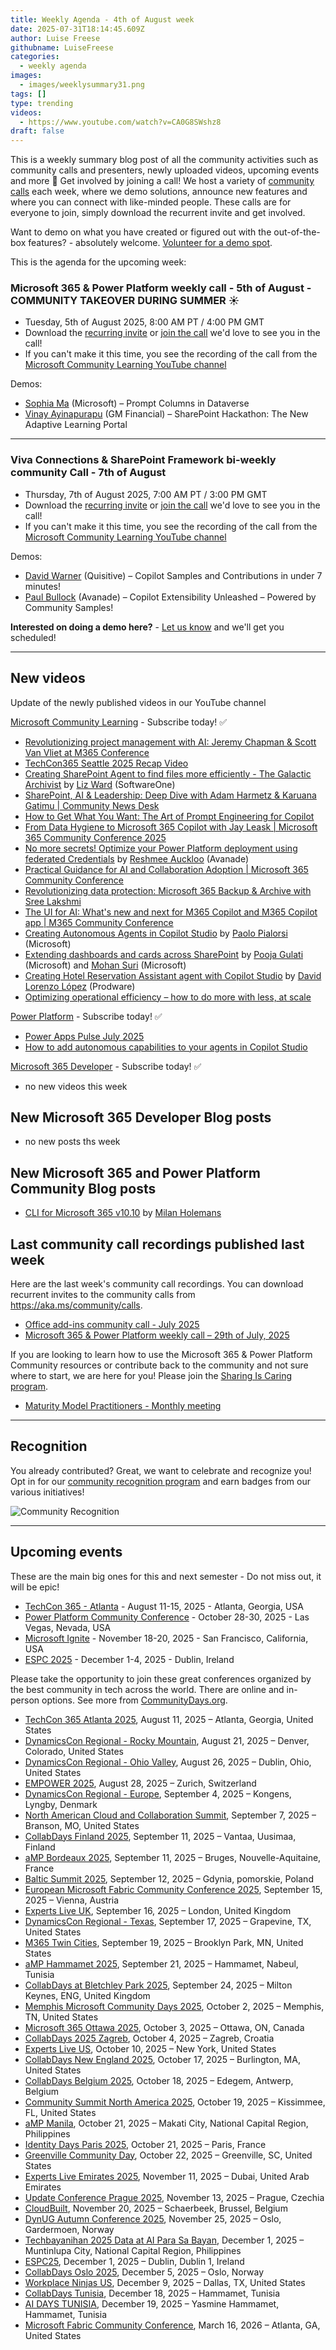 ```yaml
---
title: Weekly Agenda - 4th of August week
date: 2025-07-31T18:14:45.609Z
author: Luise Freese
githubname: LuiseFreese
categories:
  - weekly agenda
images:
  - images/weeklysummary31.png
tags: []
type: trending
videos:
  - https://www.youtube.com/watch?v=CA0G8SWshz8
draft: false
---
```


This is a weekly summary blog post of all the community activities such as community calls and presenters, newly uploaded videos, upcoming events and more 🚀
Get involved by joining a call! We host a variety of [community calls](https://aka.ms/community/calls) each week, where we demo solutions, announce new features and where you can connect with like-minded people. These calls are for everyone to join, simply download the recurrent invite and get involved. 

Want to demo on what you have created or figured out with the out-of-the-box features? - absolutely welcome. [Volunteer for a demo spot](https://aka.ms/community/request/demo).

This is the agenda for the upcoming week:

### Microsoft 365 & Power Platform weekly call - 5th of August - COMMUNITY TAKEOVER DURING SUMMER ☀️

* Tuesday, 5th of August 2025, 8:00 AM PT / 4:00 PM GMT
* Download the [recurring invite](https://aka.ms/m365-dev-call) or [join the call](https://aka.ms/m365-dev-call-join) we'd love to see you in the call!
* If you can't make it this time, you see the recording of the call from the [Microsoft Community Learning YouTube channel](https://www.youtube.com/playlist?list=PLR9nK3mnD-OUQOW86tT5dkCRQAVGY7DlH)

Demos: 
* [Sophia Ma](https://www.linkedin.com/in/ma-sophia/) (Microsoft) – Prompt Columns in Dataverse
* [Vinay Ayinapurapu](https://www.linkedin.com/in/vinay-deep-ayinapurapu-8a301937/) (GM Financial) – SharePoint Hackathon: The New Adaptive Learning Portal


---

### Viva Connections & SharePoint Framework bi-weekly community Call - 7th of August

* Thursday, 7th of August 2025, 7:00 AM PT / 3:00 PM GMT
* Download the [recurring invite](https://aka.ms/spdev-spfx-call) or [join the call](https://aka.ms/spdev-spfx-call-join) we'd love to see you in the call!
* If you can't make it this time, you see the recording of the call from the [Microsoft Community Learning YouTube channel](https://www.youtube.com/watch?v=gAqUr9wa2_0&list=PLR9nK3mnD-OURfm5Ypu-wK52cxBv_gXCA)

Demos:

* [David Warner](https://www.linkedin.com/in/davidwarnerii/) (Quisitive) – Copilot Samples and Contributions in under 7 minutes!
* [Paul Bullock](https://www.linkedin.com/in/pkbullock/) (Avanade) – Copilot Extensibility Unleashed – Powered by Community Samples!

**Interested on doing a demo here?** - [Let us know](https://aka.ms/community/request/demo) and we'll get you scheduled!

---

## New videos 

Update of the newly published videos in our YouTube channel 


[Microsoft Community Learning](https://www.youtube.com/@MicrosoftCommunityLearning) - Subscribe today! ✅

* [Revolutionizing project management with AI: Jeremy Chapman & Scott Van Vliet at M365 Conference](https://www.youtube.com/watch?v=6lVu3eyhdEs)
* [TechCon365 Seattle 2025 Recap Video](https://www.youtube.com/watch?v=HcyQk53S5u8&pp=0gcJCccJAYcqIYzv)
* [Creating SharePoint Agent to find files more efficiently - The Galactic Archivist](https://www.youtube.com/watch?v=d4j3iN1wNf8) by [Liz Ward​](https://www.linkedin.com/in/lizzward/) (SoftwareOne)
* [SharePoint, AI & Leadership: Deep Dive with Adam Harmetz & Karuana Gatimu | Community News Desk](https://www.youtube.com/watch?v=Jgv_m2a_CXw)
* [How to Get What You Want: The Art of Prompt Engineering for Copilot](https://www.youtube.com/watch?v=3wNuDbqJnF4&pp=0gcJCccJAYcqIYzv)
* [From Data Hygiene to Microsoft 365 Copilot with Jay Leask | Microsoft 365 Community Conference 2025](https://www.youtube.com/watch?v=6tSbUiTGC2o)
* [No more secrets! Optimize your Power Platform deployment using federated Credentials](https://www.youtube.com/watch?v=SYDONAhy1m8) by [Reshmee Auckloo​](https://www.linkedin.com/in/reshmee-auckloo-98a23619/) (Avanade)
* [Practical Guidance for AI and Collaboration Adoption | Microsoft 365 Community Conference](https://www.youtube.com/watch?v=RSXZAAx-w2s)
* [Revolutionizing data protection: Microsoft 365 Backup & Archive with Sree Lakshmi](https://www.youtube.com/watch?v=-XZ_enQtR7Y)
* [The UI for AI: What's new and next for M365 Copilot and M365 Copilot app | M365 Community Conference](https://www.youtube.com/watch?v=YYZvW6_PAuE)
* [Creating Autonomous Agents in Copilot Studio](https://www.youtube.com/watch?v=TPwJWZjLrDo) by [Paolo Pialorsi](https://www.linkedin.com/in/paolopialorsi/) (Microsoft)
* [Extending dashboards and cards across SharePoint](https://www.youtube.com/watch?v=VK6op4Zgm3c) by [Pooja Gulati](https://www.linkedin.com/in/pooja/) (Microsoft) and [Mohan Suri](https://www.linkedin.com/in/mohansuri/) (Microsoft)
* [Creating Hotel Reservation Assistant​ agent with Copilot Studio](https://www.youtube.com/watch?v=wfpaEUG78Ys) by [David Lorenzo López​](https://www.linkedin.com/in/davidlorenzolopez/) (Prodware)
* [Optimizing operational efficiency – how to do more with less, at scale](https://www.youtube.com/watch?v=_JQ2yxvKiNU)

[Power Platform](https://www.youtube.com/@mspowerplatform) - Subscribe today! ✅

* [Power Apps Pulse July 2025](https://www.youtube.com/watch?v=C_i1_IDm7Kg)
* [How to add autonomous capabilities to your agents in Copilot Studio](https://www.youtube.com/watch?v=YoYOS_Ki1Os)

[Microsoft 365 Developer](https://www.youtube.com/@Microsoft365Developer) - Subscribe today! ✅

* no new videos this week

## New Microsoft 365 Developer Blog posts

* no new posts ths week

## New Microsoft 365 and Power Platform Community Blog posts

* [CLI for Microsoft 365 v10.10](https://pnp.github.io/blog/cli-for-microsoft-365/cli-for-microsoft-365-v10-10/) by [Milan Holemans](https://github.com/milanholemans/)

## Last community call recordings published last week

Here are the last week's community call recordings. You can download recurrent invites to the community calls from https://aka.ms/community/calls.

* [Office add-ins community call - July 2025](https://www.youtube.com/watch?v=RFrOqBYDUIg)
* [Microsoft 365 & Power Platform weekly call – 29th of July, 2025](https://www.youtube.com/watch?v=gcKfWYvLbSc)


If you are looking to learn how to use the Microsoft 365 & Power Platform Community resources or contribute back to the community and not sure where to start, we are here for you! Please join the [Sharing Is Caring program](https://pnp.github.io/sharing-is-caring/).

* [Maturity Model Practitioners - Monthly meeting](https://aka.ms/mm4m365/invite)

---

## Recognition

You already contributed? Great, we want to celebrate and recognize you! Opt in for our [community recognition program](https://pnp.github.io/recognitionprogram/) and earn badges from our various initiatives! 

![Community Recognition](../images/community-recognition-2025.png)

---

## Upcoming events

These are the main big ones for this and next semester - Do not miss out, it will be epic!


* [TechCon 365 - Atlanta](https://techcon365.com/Atlanta/) - August 11-15, 2025 - Atlanta, Georgia, USA
* [Power Platform Community Conference](https://powerplatformconf.com/) - October 28-30, 2025 - Las Vegas, Nevada, USA
* [Microsoft Ignite](https://ignite.microsoft.com/) - November 18-20, 2025 - San Francisco, California, USA
* [ESPC 2025](https://www.sharepointeurope.com/) - December 1-4, 2025 - Dublin, Ireland

Please take the opportunity to join these great conferences organized by the best community in tech across the world. There are online and in-person options. See more from [CommunityDays.org](https://www.communitydays.org/).
 
 
* [TechCon 365 Atlanta 2025](https://www.communitydays.org/event/2025-08-11/techcon-365-atlanta-2025), August 11, 2025 – Atlanta, Georgia, United States
* [DynamicsCon Regional - Rocky Mountain](https://www.communitydays.org/event/2025-08-21/dynamicscon-regional-rocky-mountain), August 21, 2025 – Denver, Colorado, United States
* [DynamicsCon Regional - Ohio Valley](https://www.communitydays.org/event/2025-08-26/dynamicscon-regional-ohio-valley), August 26, 2025 – Dublin, Ohio, United States
* [EMPOWER 2025](https://www.communitydays.org/event/2025-08-28/empower-2025), August 28, 2025 – Zurich, Switzerland
* [DynamicsCon Regional - Europe](https://www.communitydays.org/event/2025-09-04/dynamicscon-regional-europe), September 4, 2025 – Kongens, Lyngby, Denmark
* [North American Cloud and Collaboration Summit](https://www.communitydays.org/event/2025-09-07/north-american-cloud-and-collaboration-summit), September 7, 2025 – Branson, MO, United States
* [CollabDays Finland 2025](https://www.communitydays.org/event/2025-09-11/collabdays-finland-2025), September 11, 2025 – Vantaa, Uusimaa, Finland
* [aMP Bordeaux 2025](https://www.communitydays.org/event/2025-09-11/amp-bordeaux-2025), September 11, 2025 – Bruges, Nouvelle-Aquitaine, France
* [Baltic Summit 2025](https://www.communitydays.org/event/2025-09-12/baltic-summit-2025), September 12, 2025 – Gdynia, pomorskie, Poland
* [European Microsoft Fabric Community Conference 2025](https://www.communitydays.org/event/2025-09-15/european-microsoft-fabric-community-conference-2025), September 15, 2025 – Vienna, Austria
* [Experts Live UK](https://www.communitydays.org/event/2025-09-16/experts-live-uk), September 16, 2025 – London, United Kingdom
* [DynamicsCon Regional - Texas](https://www.communitydays.org/event/2025-09-17/dynamicscon-regional-texas), September 17, 2025 – Grapevine, TX, United States
* [M365 Twin Cities](https://www.communitydays.org/event/2025-09-19/m365-twin-cities), September 19, 2025 – Brooklyn Park, MN, United States
* [aMP Hammamet 2025](https://www.communitydays.org/event/2025-09-21/amp-hammamet-2025), September 21, 2025 – Hammamet, Nabeul, Tunisia
* [CollabDays at Bletchley Park 2025](https://www.communitydays.org/event/2025-09-24/collabdays-at-bletchley-park-2025), September 24, 2025 – Milton Keynes, ENG, United Kingdom
* [Memphis Microsoft Community Days 2025](https://www.communitydays.org/event/2025-10-02/memphis-microsoft-community-days-2025), October 2, 2025 – Memphis, TN, United States
* [Microsoft 365 Ottawa 2025](https://www.communitydays.org/event/2025-10-03/microsoft-365-ottawa-2025), October 3, 2025 – Ottawa, ON, Canada
* [CollabDays 2025 Zagreb](https://www.communitydays.org/event/2025-10-04/collabdays-2025-zagreb), October 4, 2025 – Zagreb, Croatia
* [Experts Live US](https://www.communitydays.org/event/2025-10-10/experts-live-us), October 10, 2025 – New York, United States
* [CollabDays New England 2025](https://www.communitydays.org/event/2025-10-17/collabdays-new-england-2025), October 17, 2025 – Burlington, MA, United States
* [CollabDays Belgium 2025](https://www.communitydays.org/event/2025-10-18/collabdays-belgium-2025), October 18, 2025 – Edegem, Antwerp, Belgium
* [Community Summit North America 2025](https://www.communitydays.org/event/2025-10-19/community-summit-north-america-2025), October 19, 2025 – Kissimmee, FL, United States
* [aMP Manila](https://www.communitydays.org/event/2025-10-21/amp-manila), October 21, 2025 – Makati City, National Capital Region, Philippines
* [Identity Days Paris 2025](https://www.communitydays.org/event/2025-10-21/identity-days-paris-2025), October 21, 2025 – Paris, France
* [Greenville Community Day](https://www.communitydays.org/event/2025-10-22/greenville-community-day), October 22, 2025 – Greenville, SC, United States
* [Experts Live Emirates 2025](https://www.communitydays.org/event/2025-11-11/experts-live-emirates-2025), November 11, 2025 – Dubai, United Arab Emirates
* [Update Conference Prague 2025](https://www.communitydays.org/event/2025-11-13/update-conference-prague-2025), November 13, 2025 – Prague, Czechia
* [CloudBuilt](https://www.communitydays.org/event/2025-11-20/cloudbuilt), November 20, 2025 – Schaerbeek, Brussel, Belgium
* [DynUG Autumn Conference 2025](https://www.communitydays.org/event/2025-11-25/dynug-autumn-conference-2025), November 25, 2025 – Oslo, Gardermoen, Norway
* [Techbayanihan 2025 Data at AI Para Sa Bayan](https://www.communitydays.org/event/2025-12-01/techbayanihan-2025-data-at-ai-para-sa-bayan), December 1, 2025 – Muntinlupa City, National Capital Region, Philippines
* [ESPC25](https://www.communitydays.org/event/2025-12-01/espc25), December 1, 2025 – Dublin, Dublin 1, Ireland
* [CollabDays Oslo 2025](https://www.communitydays.org/event/2025-12-05/collabdays-oslo-2025), December 5, 2025 – Oslo, Norway
* [Workplace Ninjas US](https://www.communitydays.org/event/2025-12-09/workplace-ninjas-us), December 9, 2025 – Dallas, TX, United States
* [CollabDays Tunisia](https://www.communitydays.org/event/2025-12-18/collabdays-tunisia), December 18, 2025 – Hammamet, Tunisia
* [AI DAYS TUNISIA](https://www.communitydays.org/event/2025-12-19/ai-days-tunisia), December 19, 2025 – Yasmine Hammamet, Hammamet, Tunisia
* [Microsoft Fabric Community Conference](https://www.communitydays.org/event/2026-03-16/microsoft-fabric-community-conference), March 16, 2026 – Atlanta, GA, United States
